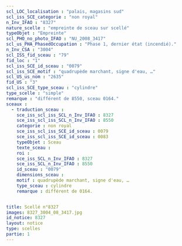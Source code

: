```yaml
---
scl_LOC_localisation : "palais, magasins sud"
scl_iss_SCE_categorie : "non royal"
n_Inv_IFAO : "8327"
nature_scelle : "empreinte de sceau sur scellé"
typeObjet : "Empreinte"
scl_PHO_no_photo_IFAO : "NU_2008_3417"
scl_us_PHA_PhasedOccupation : "Phase 1, dernier état (incendié)."
n_Inv_CSA : "3004"
scl_ISS_fid_sceau : "79"
fid_loc : "1"
scl_iss_SCE_id_sceau : "0079"
scl_iss_SCE_motif : "quadrupède marchant, signe d'eau, …"
scl_US_us_nom : "2635"
fid_US : "3"
scl_iss_SCE_type_sceau : "cylindre"
type_scelle : "simple"
remarque : "différent de 8550, sceau 0164."
sceaux :
  - traduction_sceau : 
    sce_iss_scl_iss_SCL_n_Inv_IFAO : 8327
    sce_iss_scl_iss_SCL_n_Inv_IFAO : 8550
    categorie : non royal
    sce_iss_scl_iss_SCE_id_sceau : 0079
    sce_iss_scl_iss_SCE_id_sceau : 0083
    typeObjet : Sceau
    texte_sceau : 
    roi : 
    sce_iss_SCL_n_Inv_IFAO : 8327
    sce_iss_SCL_n_Inv_IFAO : 8550
    id_sceau : "0079"
    dimensions_sceau : 
    motif : quadrupède marchant, signe d'eau, …
    type_sceau : cylindre
    remarque : différent de 0164.


title: Scellé n°8327
images: 8327_3004_08_3417.jpg
id_notice: 8327
layout: notice
type: scelles
partie: 1
---
```

